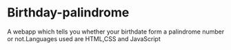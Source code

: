 # Birthday-palindrome
A webapp which tells you whether your birthdate form a palindrome number or not.Languages used are HTML,CSS and JavaScript
